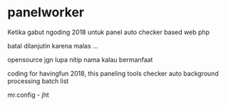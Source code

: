 # panelworker

Ketika gabut ngoding 2018 untuk panel auto checker based web php

batal dilanjutin karena malas ...

opensource jgn lupa nitip nama kalau bermanfaat


coding for havingfun 2018, this paneling tools checker auto background processing batch list

mr.config - jht